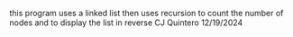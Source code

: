 this program uses a linked list then uses recursion to count the number of nodes
and to display the list in reverse
CJ Quintero 12/19/2024

